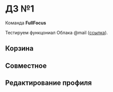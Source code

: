 # ДЗ №1
Команда **FullFocus**

Тестируем функцониал Облака @mail ([ссылка](https://cloud.mail.ru/)).

## Корзина

## Совместное

## Редактирование профиля


